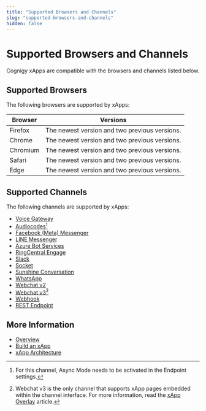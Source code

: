 ```yaml
---
title: "Supported Browsers and Channels"
slug: "supported-browsers-and-channels"
hidden: false
---
```


# Supported Browsers and Channels

Cognigy xApps are compatible with the browsers and channels listed below.

## Supported Browsers

The following browsers are supported by xApps:

| Browser  | Versions                                      |
|----------|-----------------------------------------------|
| Firefox  | The newest version and two previous versions. |
| Chrome   | The newest version and two previous versions. |
| Chromium | The newest version and two previous versions. |
| Safari   | The newest version and two previous versions. |
| Edge     | The newest version and two previous versions. |

## Supported Channels

The following channels are supported by xApps:

- [Voice Gateway](../endpoints/voice-gateway.md)
- [Audiocodes](../endpoints/audiocodes.md)[^*]
- [Facebook (Meta) Messenger](../endpoints/facebook-messenger.md)
- [LINE Messenger](../endpoints/line-messenger.md)
- [Azure Bot Services](../endpoints/azure-bot-services.md)
- [RingCentral Engage](../endpoints/ringcentral-engage.md)
- [Slack](../endpoints/slack.md)
- [Socket](../endpoints/socketio.md)
- [Sunshine Conversation](../endpoints/sunshine-conversations.md)
- [WhatsApp](../endpoints/whatsapp.md)
- [Webchat v2](../../webchat/v2/overview.md)
- [Webchat v3](../../webchat/v3/overview.md)[^**]
- [Webhook](../endpoints/webhook.md)
- [REST Endpoint](../endpoints/rest.md)


[^*]: For this channel, Async Mode needs to be activated in the Endpoint settings.
[^**]: Webchat v3 is the only channel that supports xApp pages embedded within the channel interface. For more information, read the [xApp Overlay](build/overlay.md) article.

## More Information

- [Overview](overview.md)
- [Build an xApp](build/overview.md)
- [xApp Architecture](architecture.md)